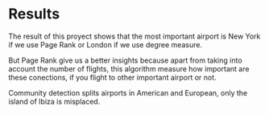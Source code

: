 # Results

The result of this proyect shows that the most important airport is New York if we use Page Rank  or London if we use degree measure.

But Page Rank give us a better insights because apart from taking into account the number of flights, this algorithm measure how important are these conections, if you flight to other important airport or not.

Community detection splits airports in American and European, only the island of Ibiza is  misplaced.
